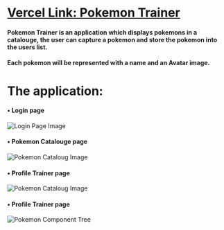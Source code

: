 # [Vercel Link: Pokemon Trainer ](https://pokemon-trainer-seven.vercel.app/)
#### Pokemon Trainer is an application which displays pokemons in a catalouge, the user can capture a pokemon and store the pokemon into the users list.
#### Each pokemon will be represented with a name and an Avatar image. 

# The application:  
#### • Login page
![Login Page Image](https://res.cloudinary.com/dscdruvga/image/upload/v1675806330/pokLog_n6xkr0.png)
#### • Pokemon Catalouge page 
![Pokemon Cataloug Image](https://res.cloudinary.com/dscdruvga/image/upload/v1675806320/Cat_tmupcu.png)
#### • Profile Trainer page
![Pokemon Cataloug Image](https://res.cloudinary.com/dscdruvga/image/upload/v1675806308/trainer_mubil2.png)
#### • Profile Trainer page
![Pokemon Component Tree](https://res.cloudinary.com/dscdruvga/image/upload/v1675806102/fig_rrd26h.png)


